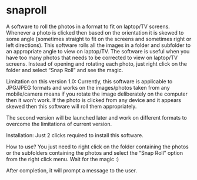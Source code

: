 # snaproll
A software to roll the photos in a format to fit on laptop/TV screens. Whenever a photo is clicked then based on the orientation it is skewed to some angle (sometimes straight to fit on the screens and sometimes right or left directions).  This software rolls all the images in a folder and subfolder to an appropriate angle to view on laptop/TV. The software is useful when you have too many photos that needs to be corrected to view on laptop/TV screens. Instead of opening and rotating each photo, just right click on the folder and select “Snap Roll” and see the magic.

Limitation on this version 1.0:
Currently, this software is applicable to JPG/JPEG formats and works on the images/photos taken from any mobile/camera means if you rotate the image deliberately on the computer then it won’t work.
If the photo is clicked from any device and it appears skewed then this software will roll them appropriately.

The second version will be launched later and work on different formats to overcome the limitations of current version.

Installation:
Just 2 clicks required to install this software.

How to use?
You just need to right click on the folder containing the photos or the subfolders containing the photos and select the “Snap Roll” option from the right click menu.
Wait for the magic :)

After completion, it will prompt a message to the user.


